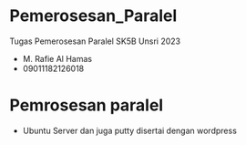 # Pemerosesan_Paralel
Tugas Pemerosesan Paralel SK5B Unsri 2023
- M. Rafie Al Hamas
- 09011182126018

# Pemrosesan paralel
- Ubuntu Server dan juga putty disertai dengan wordpress
